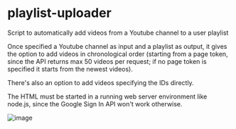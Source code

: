 # playlist-uploader
Script to automatically add videos from a Youtube channel to a user playlist

Once specified a Youtube channel as input and a playlist as output, it gives the option to add videos in chronological order (starting from a page token, since the API returns max 50 videos per request; if no page token is specified it starts from the newest videos).

There's also an option to add videos specifying the IDs directly.

The HTML must be started in a running web server environment like node.js, since the Google Sign In API won't work otherwise.

![image](https://github.com/Snorlite/playlist-uploader/assets/42011697/18b8cf10-4a2e-488e-85bd-53374a1208c9)
